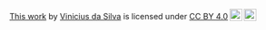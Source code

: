 <p xmlns:cc="http://creativecommons.org/ns#" ><a rel="cc:attributionURL" href="https://github.com/bl4cktux89/bkp2w3b">This work</a> by <a rel="cc:attributionURL dct:creator" property="cc:attributionName" href="https://beacons.ai/bl4cktux89">Vinicius da Silva</a> is licensed under <a href="https://creativecommons.org/licenses/by/4.0/?ref=chooser-v1" target="_blank" rel="license noopener noreferrer" style="display:inline-block;">CC BY 4.0<img style="height:22px!important;margin-left:3px;vertical-align:text-bottom;" src="https://mirrors.creativecommons.org/presskit/icons/cc.svg?ref=chooser-v1" alt=""><img style="height:22px!important;margin-left:3px;vertical-align:text-bottom;" src="https://mirrors.creativecommons.org/presskit/icons/by.svg?ref=chooser-v1" alt=""></a></p>
